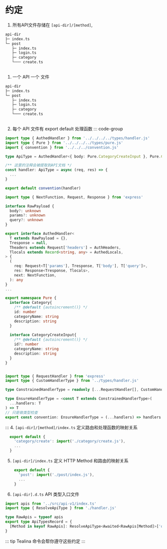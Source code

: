 # 约定
1. 所有API文件存储在 `[api-dir]/[method]`,
```md {1,3}
api-dir
├─ index.ts
└─ post
   ├─ index.ts
   ├─ login.ts
   ├─ category
   └─── create.ts
   
```
1. 一个 API 一个 文件
```md {5,7}
api-dir
├─ index.ts
└─ post
   ├─ index.ts
   ├─ login.ts
   ├─ category
   └─── create.ts
   
```

2. 每个 API 文件有 export default 处理函数
::: code-group
```ts [create.ts] {12}
import type { AuthedHandler } from '../../../../types/handler.js'
import type { Pure } from '../../../../types/pure.js'
import { convention } from '../../../convention.js'

type ApiType = AuthedHandler<{ body: Pure.CategoryCreateInput }, Pure.Category>

/** 这里的注释会被提取到API文档 */
const handler: ApiType = async (req, res) => {
  ...
}

export default convention(handler)
```

```ts [types/handler.ts]
import type { NextFunction, Request, Response } from 'express'

interface RawPayload {
  body?: unknown
  params?: unknown
  query?: unknown
}

export interface AuthedHandler< 
  T extends RawPayload = {}, 
  Tresponse = null,
  Theaders extends Request['headers'] = AuthHeaders,
  Tlocals extends Record<string, any> = AuthedLocals,
> {
  (
    req: Request<T['params'], Tresponse, T['body'], T['query']>,
    res: Response<Tresponse, Tlocals>,
    next: NextFunction,
  ): any
}
...
```

```ts [pure.d.ts]
export namespace Pure {
  interface Category{
    /** @default {autoincrement()} */
    id: number
    categoryName: string
    description: string
  }
  
  interface CategoryCreateInput{
    /** @default {autoincrement()} */
    id?: number
    categoryName: string
    description: string
  }
}
```

```ts [conventions.ts]

import type { RequestHandler } from 'express'
import type { CustomHandlerType } from '../types/handler.js'

type ConstrainedHandlerType = readonly [...RequestHandler[], CustomHandlerType]

type EnsureHandlerType = <const T extends ConstrainedHandlerType>(
  ...handlers: T
) => T
// 只是做类型检查
export const convention: EnsureHandlerType = (...handlers) => handlers

```
:::
4. `[api-dir]/[method]/index.ts` 定义路由和处理函数的映射关系
  ```ts
    export default {
      'category/create': import('./category/create.js'),
      ...
    }
  ```
5. `[api-dir]/index.ts` 定义 HTTP Method 和路由的映射关系
```ts
    export default {
      'post': import('./post/index.js'),
      ...
    }
  ```
6. `[api-dir].d.ts` API 类型入口文件
```ts
import apis from '../src/api-v1/index.ts'
import type { ResolveApiType } from './handler.js'

type RawApis = typeof apis
export type ApiTypesRecord = {
  [Method in keyof RawApis]: ResolveApiType<Awaited<RawApis[Method]>['default']>
}
```
::: tip
Tealina 命令会帮你遵守这些约定
:::



